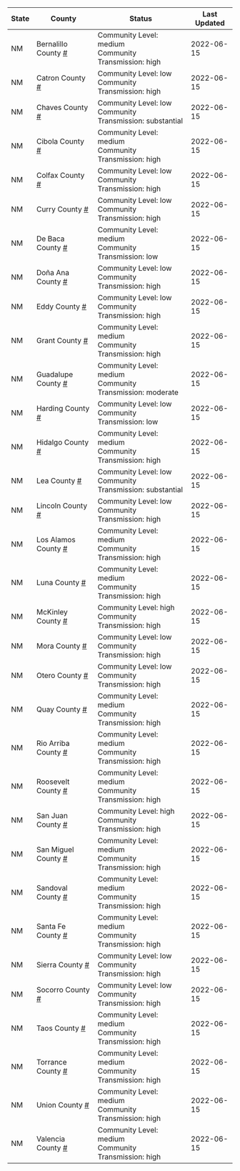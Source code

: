State | County | Status | Last Updated
--- | --- | --- | --- 
NM | Bernalillo County <a href="#bernalillo_county">#</a> | <a name="bernalillo_county"></a>Community Level: medium<br/>Community Transmission: high | 2022-06-15
NM | Catron County <a href="#catron_county">#</a> | <a name="catron_county"></a>Community Level: low<br/>Community Transmission: high | 2022-06-15
NM | Chaves County <a href="#chaves_county">#</a> | <a name="chaves_county"></a>Community Level: low<br/>Community Transmission: substantial | 2022-06-15
NM | Cibola County <a href="#cibola_county">#</a> | <a name="cibola_county"></a>Community Level: medium<br/>Community Transmission: high | 2022-06-15
NM | Colfax County <a href="#colfax_county">#</a> | <a name="colfax_county"></a>Community Level: low<br/>Community Transmission: high | 2022-06-15
NM | Curry County <a href="#curry_county">#</a> | <a name="curry_county"></a>Community Level: low<br/>Community Transmission: high | 2022-06-15
NM | De Baca County <a href="#de_baca_county">#</a> | <a name="de_baca_county"></a>Community Level: medium<br/>Community Transmission: low | 2022-06-15
NM | Doña Ana County <a href="#doña_ana_county">#</a> | <a name="doña_ana_county"></a>Community Level: low<br/>Community Transmission: high | 2022-06-15
NM | Eddy County <a href="#eddy_county">#</a> | <a name="eddy_county"></a>Community Level: low<br/>Community Transmission: high | 2022-06-15
NM | Grant County <a href="#grant_county">#</a> | <a name="grant_county"></a>Community Level: medium<br/>Community Transmission: high | 2022-06-15
NM | Guadalupe County <a href="#guadalupe_county">#</a> | <a name="guadalupe_county"></a>Community Level: medium<br/>Community Transmission: moderate | 2022-06-15
NM | Harding County <a href="#harding_county">#</a> | <a name="harding_county"></a>Community Level: low<br/>Community Transmission: low | 2022-06-15
NM | Hidalgo County <a href="#hidalgo_county">#</a> | <a name="hidalgo_county"></a>Community Level: medium<br/>Community Transmission: high | 2022-06-15
NM | Lea County <a href="#lea_county">#</a> | <a name="lea_county"></a>Community Level: low<br/>Community Transmission: substantial | 2022-06-15
NM | Lincoln County <a href="#lincoln_county">#</a> | <a name="lincoln_county"></a>Community Level: low<br/>Community Transmission: high | 2022-06-15
NM | Los Alamos County <a href="#los_alamos_county">#</a> | <a name="los_alamos_county"></a>Community Level: medium<br/>Community Transmission: high | 2022-06-15
NM | Luna County <a href="#luna_county">#</a> | <a name="luna_county"></a>Community Level: medium<br/>Community Transmission: high | 2022-06-15
NM | McKinley County <a href="#mckinley_county">#</a> | <a name="mckinley_county"></a>Community Level: high<br/>Community Transmission: high | 2022-06-15
NM | Mora County <a href="#mora_county">#</a> | <a name="mora_county"></a>Community Level: low<br/>Community Transmission: high | 2022-06-15
NM | Otero County <a href="#otero_county">#</a> | <a name="otero_county"></a>Community Level: low<br/>Community Transmission: high | 2022-06-15
NM | Quay County <a href="#quay_county">#</a> | <a name="quay_county"></a>Community Level: medium<br/>Community Transmission: high | 2022-06-15
NM | Rio Arriba County <a href="#rio_arriba_county">#</a> | <a name="rio_arriba_county"></a>Community Level: medium<br/>Community Transmission: high | 2022-06-15
NM | Roosevelt County <a href="#roosevelt_county">#</a> | <a name="roosevelt_county"></a>Community Level: medium<br/>Community Transmission: high | 2022-06-15
NM | San Juan County <a href="#san_juan_county">#</a> | <a name="san_juan_county"></a>Community Level: high<br/>Community Transmission: high | 2022-06-15
NM | San Miguel County <a href="#san_miguel_county">#</a> | <a name="san_miguel_county"></a>Community Level: medium<br/>Community Transmission: high | 2022-06-15
NM | Sandoval County <a href="#sandoval_county">#</a> | <a name="sandoval_county"></a>Community Level: medium<br/>Community Transmission: high | 2022-06-15
NM | Santa Fe County <a href="#santa_fe_county">#</a> | <a name="santa_fe_county"></a>Community Level: medium<br/>Community Transmission: high | 2022-06-15
NM | Sierra County <a href="#sierra_county">#</a> | <a name="sierra_county"></a>Community Level: low<br/>Community Transmission: high | 2022-06-15
NM | Socorro County <a href="#socorro_county">#</a> | <a name="socorro_county"></a>Community Level: low<br/>Community Transmission: high | 2022-06-15
NM | Taos County <a href="#taos_county">#</a> | <a name="taos_county"></a>Community Level: medium<br/>Community Transmission: high | 2022-06-15
NM | Torrance County <a href="#torrance_county">#</a> | <a name="torrance_county"></a>Community Level: medium<br/>Community Transmission: high | 2022-06-15
NM | Union County <a href="#union_county">#</a> | <a name="union_county"></a>Community Level: medium<br/>Community Transmission: high | 2022-06-15
NM | Valencia County <a href="#valencia_county">#</a> | <a name="valencia_county"></a>Community Level: medium<br/>Community Transmission: high | 2022-06-15
